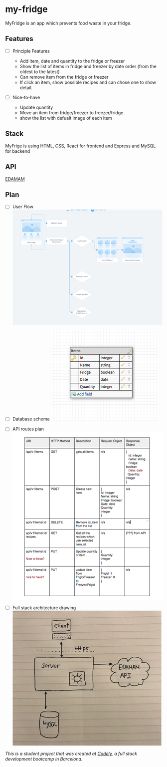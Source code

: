 # my-fridge
MyFridge is an app which prevents food waste in your fridge.


## Features
  - [ ] Principle Features
    - Add item, date and quantity to the fridge or freezer
    - Show the list of items in fridge and freezer by date order (from the oldest to the latest)
    - Can remove item from the fridge or freezer
    - If click an item, show possible recipes and can chose one to show detail.

  - [ ] Nice-to-have
    - Update quantity
    - Move an item from fridge/freezer to freezer/fridge
    - show the list with defualt image of each item


## Stack
MyFrige is using HTML, CSS, React for frontend and Express and MySQL for backend


## API
[EDAMAM](https://developer.edamam.com/edamam-docs-recipe-api)


## Plan
  - [ ] User Flow
   ![Image of userFlow](/Readme_images/userFlow.png)
  
  - [ ] Database schema
   ![Image of Database](/Readme_images/Database.png)
  
  - [ ] API routes plan
   ![Image of Routes](/Readme_images/Routes.png)
  
  - [ ] Full stack architecture drawing
   ![Image of architecture](/Readme_images/architecture.jpg)







_This is a student project that was created at [Codely](http://codely.tech), a full stack development bootcamp in Barcelona._

